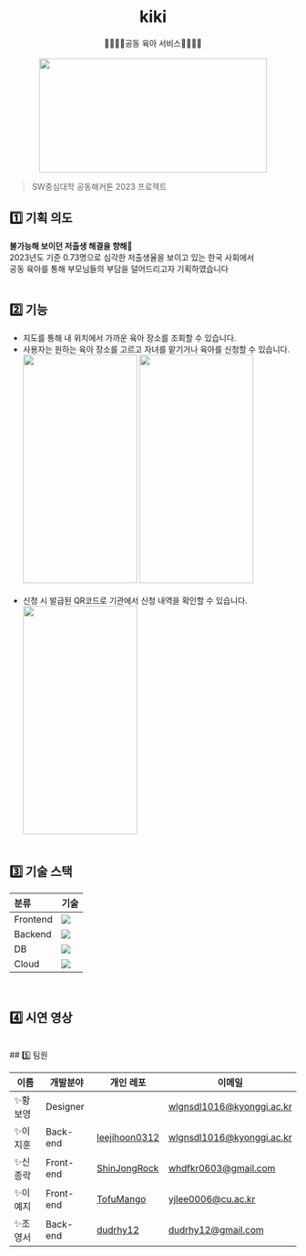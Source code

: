 <div align=center>
<h1>kiki</h1>
👨‍👩‍👧‍👦공동 육아 서비스👨‍👩‍👧‍👦 <br> <br>
<img src="https://github.com/swhack2023/timo-server/blob/main/asset/intro.png" width="400" height="200"> <br>
</div>

> SW중심대학 공동해커톤 2023 프로젝트

## 1️⃣ 기획 의도
**불가능해 보이던 저출생 해결을 향해**🛶 <br>
2023년도 기준 0.73명으로 심각한 저출생율을 보이고 있는 한국 사회에서 <br>
공동 육아를 통해 부모님들의 부담을 덜어드리고자 기획하였습니다 <br>
<br>


## 2️⃣ 기능
- 지도를 통해 내 위치에서 가까운 육아 장소를 조회할 수 있습니다. <br>
- 사용자는 원하는 육아 장소를 고르고 자녀를 맡기거나 육아를 신청할 수 있습니다. <br>
  <img src="https://github.com/swhack2023/timo-server/blob/main/asset/list.png" width="200" height="400">
  <img src="https://github.com/swhack2023/timo-server/blob/main/asset/apply.jpg" width="200" height="400"> <br> <br>
- 신청 시 발급된 QR코드로 기관에서 신청 내역을 확인할 수 있습니다. <br>
  <img src="https://github.com/swhack2023/timo-server/blob/main/asset/QR.jpg" width="200" height="400"> <br> <br>


## 3️⃣ 기술 스택

| 분류          | 기술                                                                                                                                                                                                                                                                                                                                                                                                                                                                                       |
| :------------ | :----------------------------------------------------------------------------------------------------------------------------------------------------------------------------------------------------------------------------------------------------------------------------------------------------------------------------------------------------------------------------------------------------------------------------------------------------------------------------------------- |
| Frontend   |<img src="https://img.shields.io/badge/react-61DAFB?style=for-the-badge&logo=react&logoColor=black">                                                                                                              |
| Backend   | <img src="https://img.shields.io/badge/spring boot-6DB33F?style=for-the-badge&logo=spring&logoColor=white">   |
| DB                             |<img src="https://img.shields.io/badge/mysql-4479A1?style=for-the-badge&logo=mysql&logoColor=white">                                                                                                                                                                    |
| Cloud           | <img src="https://img.shields.io/badge/aws-232F3E?style=for-the-badge&logo=aws&logoColor=white">  |
<br>

## 4️⃣ 시연 영상
<br>
## 5️⃣ 팀원

| 이름     | 개발분야  | 개인 레포                                         | 이메일                    |
| -------- | --------- | ------------------------------------------------- | ------------------------- |
| ✨황보영 | Designer  |                                                   | wlgnsdl1016@kyonggi.ac.kr |
| ✨이지훈 | Back-end  | [leejihoon0312](https://github.com/leejihoon0312) | wlgnsdl1016@kyonggi.ac.kr |
| ✨신종락 | Front-end | [ShinJongRock](https://github.com/ShinJongRock)   | whdfkr0603@gmail.com      |
| ✨이예지 | Front-end  | [TofuMango](https://github.com/TofuMango) | yjlee0006@cu.ac.kr |
| ✨조영서 | Back-end | [dudrhy12](https://github.com/dudrhy12)         | dudrhy12@gmail.com      |
<br>
